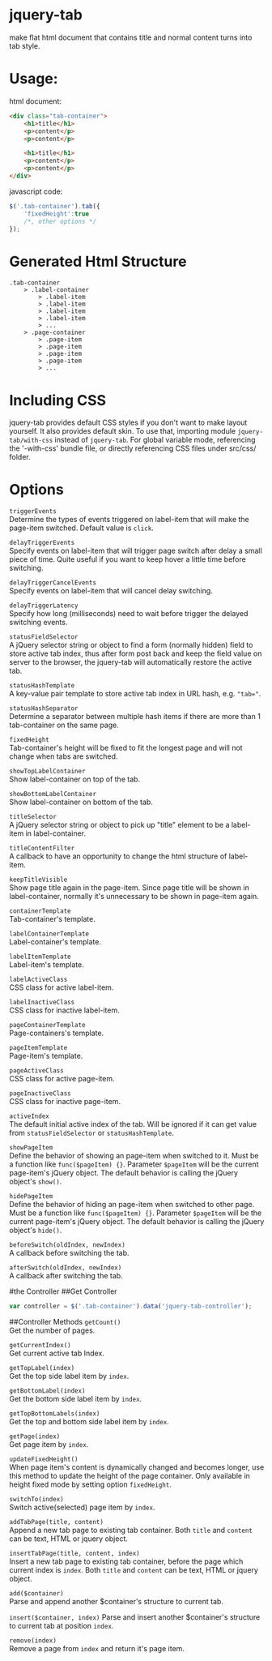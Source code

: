 # jquery-tab
make flat html document that contains title and normal content turns into tab style.

# Usage:

html document:
``` html
<div class="tab-container">
	<h1>title</h1>
	<p>content</p>
	<p>content</p>

	<h1>title</h1>
	<p>content</p>
	<p>content</p>
</div>
```

javascript code:
``` javascript
$('.tab-container').tab({
	'fixedHeight':true
	/*, other options */
});
```

# Generated Html Structure
```
.tab-container
	> .label-container
		> .label-item
		> .label-item
		> .label-item
		> .label-item
		> ...
	> .page-container
		> .page-item
		> .page-item
		> .page-item
		> .page-item
		> ...
```

# Including CSS
jquery-tab provides default CSS styles if you don't want to make layout yourself. It also provides default skin.
To use that, importing module `jquery-tab/with-css` instead of `jquery-tab`.
For global variable mode, referencing the '-with-css' bundle file, or directly referencing CSS files under src/css/ folder.

# Options
`triggerEvents`  
Determine the types of events triggered on label-item that will make the page-item switched.
Default value is `click`.

`delayTriggerEvents`  
Specify events on label-item that will trigger page switch after delay a small piece of time.
Quite useful if you want to keep hover a little time before switching.

`delayTriggerCancelEvents`  
Specify events on label-item that will cancel delay switching.

`delayTriggerLatency`  
Specify how long (milliseconds) need to wait before trigger the delayed switching events.

`statusFieldSelector`  
A jQuery selector string or object to find a form (normally hidden) field to store active tab index, thus after form post back and keep the field value on server to the browser, the jquery-tab will automatically restore the active tab.

`statusHashTemplate`  
A key-value pair template to store active tab index in URL hash, e.g. `"tab="`.

`statusHashSeparator`  
Determine a separator between multiple hash items if there are more than 1 tab-container on the same page.

`fixedHeight`  
Tab-container's height will be fixed to fit the longest page and will not change when tabs are switched.

`showTopLabelContainer`  
Show label-container on top of the tab.

`showBottomLabelContainer`  
Show label-container on bottom of the tab.

`titleSelector`  
A jQuery selector string or object to pick up "title" element to be a label-item in label-container.

`titleContentFilter`  
A callback to have an opportunity to change the html structure of label-item.

`keepTitleVisible`  
Show page title again in the page-item. Since page title will be shown in label-container, normally it's unnecessary to be shown in page-item again.

`containerTemplate`  
Tab-container's template.

`labelContainerTemplate`  
Label-container's template.

`labelItemTemplate`  
Label-item's template.

`labelActiveClass`  
CSS class for active label-item.

`labelInactiveClass`  
CSS class for inactive label-item.

`pageContainerTemplate`  
Page-containers's template.

`pageItemTemplate`  
Page-item's template.

`pageActiveClass`  
CSS class for active page-item.

`pageInactiveClass`  
CSS class for inactive page-item.

`activeIndex`  
The default initial active index of the tab. Will be ignored if it can get value from `statusFieldSelector` or `statusHashTemplate`.

`showPageItem`  
Define the behavior of showing an page-item when switched to it.
Must be a function like `func($pageItem) {}`. Parameter `$pageItem` will be the current page-item's jQuery object.
The default behavior is calling the jQuery object's `show()`.

`hidePageItem`    
Define the behavior of hiding an page-item when switched to other page.
Must be a function like `func($pageItem) {}`. Parameter `$pageItem` will be the current page-item's jQuery object.
The default behavior is calling the jQuery object's `hide()`.

`beforeSwitch(oldIndex, newIndex)`  
A callback before switching the tab.

`afterSwitch(oldIndex, newIndex)`  
A callback after switching the tab.

#the Controller
##Get Controller
``` javascript
var controller = $('.tab-container').data('jquery-tab-controller');
```

##Controller Methods
`getCount()`  
Get the number of pages.

`getCurrentIndex()`  
Get current active tab Index.

`getTopLabel(index)`  
Get the top side label item by `index`.

`getBottomLabel(index)`  
Get the bottom side label item by `index`.

`getTopBottomLabels(index)`  
Get the top and bottom side label item by `index`.

`getPage(index)`  
Get page item by `index`.

`updateFixedHeight()`  
When page item's content is dynamically changed and becomes longer, use this method to update the height of the page container.
Only available in height fixed mode by setting option `fixedHeight`.

`switchTo(index)`  
Switch active(selected) page item by `index`.

`addTabPage(title, content)`  
Append a new tab page to existing tab container. Both `title` and `content` can be text, HTML or jquery object.

`insertTabPage(title, content, index)`  
Insert a new tab page to existing tab container, before the page which current index is `index`. Both `title` and `content` can be text, HTML or jquery object.

`add($container)`  
Parse and append another $container's structure to current tab. 

`insert($container, index)`
Parse and insert another $container's structure to current tab at position `index`.

`remove(index)`  
Remove a page from `index` and return it's page item.
